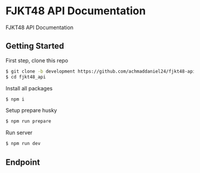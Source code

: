 # FJKT48 API Documentation

FJKT48 API Documentation

## Getting Started

First step, clone this repo

```bash
$ git clone -b development https://github.com/achmaddaniel24/fjkt48-api.git fjkt48_api
$ cd fjkt48_api
```

Install all packages

```bash
$ npm i
```

Setup prepare husky

```bash
$ npm run prepare
```

Run server

```bash
$ npm run dev
```

## Endpoint
